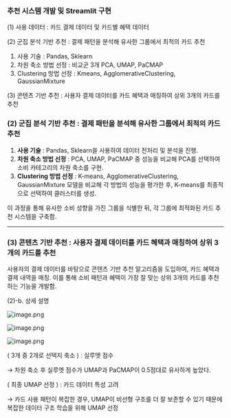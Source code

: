 ### 추천 시스템 개발 및 Streamlit 구현

(1) 사용 데이터 : 카드 결제 데이터 및 카드별 혜택 데이터

(2) 군집 분석 기반 추천 : 결제 패턴을 분석해 유사한 그룹에서 최적의 카드 추천

1.  사용 기술 : Pandas, Sklearn 
2.  차원 축소 방법 선정 : 비교군 3개 PCA, UMAP, PaCMAP
3. Clustering 방법 선정 : Kmeans, AgglomerativeClustering, GaussianMixture

(3) 콘텐츠 기반 추천 : 사용자 결제 데이터를 카드 혜택과 매칭하여 상위 3개의 카드를 추천

### (2) 군집 분석 기반 추천 : 결제 패턴을 분석해 유사한 그룹에서 최적의 카드 추천

1. **사용 기술** : Pandas, Sklearn을 사용하여 데이터 전처리 및 분석을 진행.
2. **차원 축소 방법 선정** : PCA, UMAP, PaCMAP 중 성능을 비교해 PCA를 선택하여 소비 카테고리의 차원 축소를 구현.
3. **Clustering 방법 선정** : K-means, AgglomerativeClustering, GaussianMixture 모델을 비교해 각 방법의 성능을 평가한 후, K-means를 최종적으로 선택하여 클러스터를 생성.

이 과정을 통해 유사한 소비 성향을 가진 그룹을 식별한 뒤, 각 그룹에 최적화된 카드 추천 시스템을 구축함.

---

### (3) 콘텐츠 기반 추천 : 사용자 결제 데이터를 카드 혜택과 매칭하여 상위 3개의 카드를 추천

사용자의 결제 데이터를 바탕으로 콘텐츠 기반 추천 알고리즘을 도입하여, 카드 혜택과 결제 내역을 매칭. 이를 통해 소비 패턴과 혜택이 가장 잘 맞는 상위 3개의 카드를 추천하는 기능을 개발함.

(2)-b. 상세 설명

![image.png](https://prod-files-secure.s3.us-west-2.amazonaws.com/0eb912fc-ea25-4a36-9cbd-3afd4919b2ec/cb78390f-9969-4dc0-bd51-897371c20fb1/image.png)

![image.png](https://prod-files-secure.s3.us-west-2.amazonaws.com/0eb912fc-ea25-4a36-9cbd-3afd4919b2ec/c6a2f943-378e-4b5a-8976-849cee079c3b/image.png)

![image.png](https://prod-files-secure.s3.us-west-2.amazonaws.com/0eb912fc-ea25-4a36-9cbd-3afd4919b2ec/0e35a49d-c219-462c-a4e3-87447c7f6efa/image.png)

( 3개 중 2개로 선택지 축소 ) : 실루엣 점수

→ 차원 축소 후 실루엣 점수가 UMAP과 PaCMAP이 0.5점대로 유사하게 높았다. 

( 최종 UMAP 선정 ) :  카드 데이터 특성 고려

→ 카드 사용 패턴이 복잡한 경우, UMAP이 비선형 구조를 더 잘 보존할 수 있기 때문에 복잡한 데이터 구조 학습을 위해 UMAP 선정
